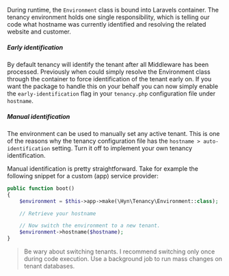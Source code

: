 During runtime, the `Environment` class is bound into Laravels container. The
tenancy environment holds one single responsibility, which is telling our code
what hostname was currently identified and resolving the related website and
customer.

##### Early identification

By default tenancy will identify the tenant after all Middleware has been processed.
Previously when could simply resolve the Environment class through the container
to force identification of the tenant early on. If you want the package to handle
this on your behalf you can now simply enable the `early-identification` flag in
 your `tenancy.php` configuration file under `hostname`.

##### Manual identification

The environment can be used to manually set any active tenant. This is one of the
reasons why the tenancy configuration file has the `hostname > auto-identification`
setting. Turn it off to implement your own tenancy identification.

Manual identification is pretty straightforward. Take for example the following
snippet for a custom (app) service provider:

```php
public function boot()
{
    $environment = $this->app->make(\Hyn\Tenancy\Environment::class);

    // Retrieve your hostname

    // Now switch the environment to a new tenant.
    $environment->hostname($hostname);
}
```

> Be wary about switching tenants. I recommend switching only once during code
execution. Use a background job to run mass changes on tenant databases.
